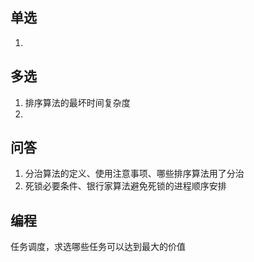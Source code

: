 ## 单选
1. 

## 多选
1. 排序算法的最坏时间复杂度
2. 

## 问答
1. 分治算法的定义、使用注意事项、哪些排序算法用了分治
2. 死锁必要条件、银行家算法避免死锁的进程顺序安排

## 编程
任务调度，求选哪些任务可以达到最大的价值
```cpp

```
